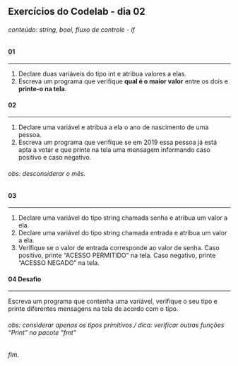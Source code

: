 ## Exercícios do Codelab - dia 02
###### conteúdo: string, bool, fluxo de controle - if

#### 01

--- 
1) Declare duas variáveis do tipo int e atribua valores a elas.
2) Escreva um programa que verifique **qual é o maior valor** entre os dois e **printe-o na tela**.

#### 02

---
1) Declare uma variável e atribua a ela o ano de nascimento de uma pessoa.
2) Escreva um programa que verifique se em 2019 essa pessoa já está apta a votar e que printe na tela uma mensagem informando caso positivo e caso negativo.
###### obs: desconsiderar o mês.

#### 03

--- 
1) Declare uma variável do tipo string chamada senha e atribua um valor a ela.
2) Declare uma variável do tipo string chamada entrada e atribua um valor a ela.
3) Verifique se o valor de entrada corresponde ao valor de senha. Caso positivo, printe “ACESSO PERMITIDO” na tela. Caso negativo, printe “ACESSO NEGADO” na tela.

#### 04 Desafio

---
Escreva um programa que contenha uma variável, verifique o seu tipo e printe diferentes mensagens na tela de acordo com o tipo.
###### obs: considerar apenas os tipos primitivos / dica: verificar outras funções “Print” no pacote "fmt"

###### fim.


